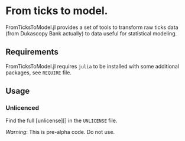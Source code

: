 # From ticks to model.

FromTicksToModel.jl provides a set of tools to transform raw ticks data (from Dukascopy Bank actually) to data useful for statistical modeling.

## Requirements
FromTicksToModel.jl requires `julia` to be installed with some additional packages, see `REQUIRE` file.

## Usage

### Unlicenced
Find the full [unlicense][] in the `UNLICENSE` file.

*Warning*: This is pre-alpha code. Do not use.
